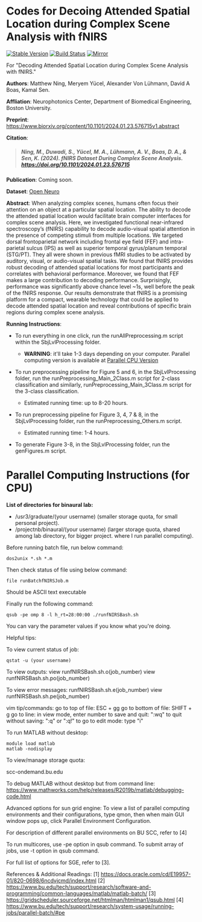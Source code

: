 # Codes for Decoing Attended Spatial Location during Complex Scene Analysis with fNIRS


[![Stable Version](https://img.shields.io/badge/fNIRS-v1.0.0-blue)](https://github.com/NoPenguinsLand/fNIRSCodes_Manuscript)
[![Build Status](https://github.com/NSNC-Lab/fNIRS_DecodingSpatialAttention/actions/workflows/github-actions-demo.yml/badge.svg)](https://github.com/NSNC-Lab/fNIRS_DecodingSpatialAttention/actions)
[![Mirror](https://img.shields.io/badge/Mirror-Bitbucket-blue)](https://bitbucket.org/nopenguinsland/fnirscodes_manuscript_mirror/src/master/)

 For "Decoding Attended Spatial Location during Complex Scene Analysis with fNIRS."

**Authors**: Matthew Ning, Meryem Yücel, Alexander Von Lühmann, David A Boas, Kamal Sen.

**Affliation**: Neurophotonics Center, Department of Biomedical Engineering, Boston University.

**Preprint**: https://www.biorxiv.org/content/10.1101/2024.01.23.576715v1.abstract

**Citation**: 

> ##### Ning, M., Duwadi, S., Yücel, M. A., Lühmann, A. V., Boas, D. A., & Sen, K. (2024). fNIRS Dataset During Complex Scene Analysis. https://doi.org/10.1101/2024.01.23.576715

**Publication**: Coming soon.

**Dataset**: [Open Neuro](https://openneuro.org/datasets/ds004830/versions/1.0.0)

**Abstract**: When analyzing complex scenes, humans often focus their attention on an object at a particular spatial location. The ability to decode the attended spatial location would facilitate brain computer interfaces for complex scene analysis. Here, we investigated functional near-infrared spectroscopy’s (fNIRS) capability to decode audio-visual spatial attention in the presence of competing stimuli from multiple locations.  We targeted dorsal frontoparietal network including frontal eye field (FEF) and intra-parietal sulcus (IPS) as well as superior temporal gyrus/planum temporal (STG/PT). They all were shown in previous fMRI studies to be activated by auditory, visual, or audio-visual spatial tasks. We found that fNIRS provides robust decoding of attended spatial locations for most participants and correlates with behavioral performance. Moreover, we found that FEF makes a large contribution to decoding performance. Surprisingly, performance was significantly above chance level ~1s, well before the peak of the fNIRS response. Our results demonstrate that fNIRS is a promising platform for a compact, wearable technology that could be applied to decode attended spatial location and reveal contributions of specific brain regions during complex scene analysis.

**Running Instructions**:
* To run everything in one click, run the runAllPreprocessing.m script within the SbjLvlProcessing folder.
    * **WARNING**: it'll take 1-3 days depending on your computer. Parallel computing version is available at [Parallel CPU Version](#parallel-computing-instructions)

* To run preprocessing pipeline for Figure 5 and 6, in the SbjLvlProcessing folder, run the runPreprocessing_Main_2Class.m script for 2-class classification and similarly, runPreprocessing_Main_3Class.m script for the 3-class classification.
    * Estimated running time: up to 8-20 hours.

* To run preprocessing pipeline for Figure 3, 4, 7 & 8, in the SbjLvlProcessing folder, run the runPreprocessing_Others.m script.
    * Estimated running time: 1-4 hours.

* To generate Figure 3-8, in the SbjLvlProcessing folder, run the genFigures.m script.

# Parallel Computing Instructions (for CPU)

**List of directories for binaural lab:**
* /usr3/graduate/(your username) (smaller storage quota, for small personal project).
* /projectnb/binaural/(your username) (larger storage quota, shared among lab directory, for bigger project. where I run parallel computing).

Before running batch file, run below command:

```dos2unix *.sh *.m```

Then check status of file using below command:

```file runBatchfNIRSJob.m```

Should be ASCII text executable

Finally run the following command:

```qsub -pe omp 8 -l h_rt=28:00:00 ./runfNIRSBash.sh```

You can vary the parameter values if you know what you're doing.

Helpful tips:

To view current status of job:

```qstat -u (your username)```

To view outputs:
view runfNIRSBash.sh.o(job_number)
view runfNIRSBash.sh.po(job_number)

To view error messages:
runfNIRSBash.sh.e(job_number)
view runfNIRSBash.sh.pe(job_number)

vim tip/commands:
go to top of file: ESC + gg
go to bottom of file: SHIFT + g
go to line: in view mode, enter number
to save and quit: ":wq"
to quit without saving: ":q" or ":q!"
to go to edit mode: type "i"

To run MATLAB without desktop:

```
module load matlab
matlab -nodisplay
```

To view/manage storage quota:

scc-ondemand.bu.edu

To debug MATLAB without desktop but from command line:
https://www.mathworks.com/help/releases/R2019b/matlab/debugging-code.html

Advanced options for sun grid engine:
To view a list of parallel computing environments and their configurations, type qmon, then when main GUI window pops up,
click Parallel Environment Configuration.

For description of different parallel environments on BU SCC, refer to [4]

To run multicores, use -pe option in qsub command.
To submit array of jobs, use -t option in qsub command.

For full list of options for SGE, refer to [3].

References & Additional Readings:
[1] https://docs.oracle.com/cd/E19957-01/820-0698/6ncdvjcmd/index.html
[2] https://www.bu.edu/tech/support/research/software-and-programming/common-languages/matlab/matlab-batch/
[3] https://gridscheduler.sourceforge.net/htmlman/htmlman1/qsub.html
[4] https://www.bu.edu/tech/support/research/system-usage/running-jobs/parallel-batch/#pe
